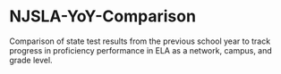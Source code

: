# NJSLA-YoY-Comparison
Comparison of state test results from the previous school year to track progress in proficiency performance in ELA as a network, campus, and grade level. 
